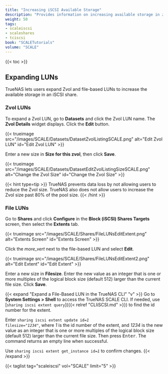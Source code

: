 ```yaml
---
title: "Increasing iSCSI Available Storage"
description: "Provides information on increasing available storage in zvols and file LUNs for iSCSI block shares."
weight: 50
tags:
- scaleiscsi
- scaleshares
- tciscsi
book: "SCALETutorials"
volume: "SCALE"
---
```


{{< toc >}}

## Expanding LUNs

TrueNAS lets users expand Zvol and file-based LUNs to increase the available storage in an iSCSI share.

### Zvol LUNs
To expand a Zvol LUN, go to **Datasets** and click the Zvol LUN name. The **Zvol Details** widget displays. Click the **Edit** button.

{{< trueimage src="/images/SCALE/Datasets/DatasetZvolListingSCALE.png" alt="Edit Zvol LUN" id="Edit Zvol LUN" >}}

Enter a new size in **Size for this zvol**, then click **Save**.

{{< trueimage src="/images/SCALE/Datasets/DatasetEditZvolListingSizeSCALE.png" alt="Change the Zvol Size" id="Change the Zvol Size" >}}

{{< hint type=tip >}}
TrueNAS prevents data loss by not allowing users to reduce the Zvol size.
TrueNAS also does not allow users to increase the Zvol size past 80% of the pool size.
{{< /hint >}}

### File LUNs
Go to **Shares** and click **Configure** in the **Block (iSCSI) Shares Targets** screen, then select the **Extents** tab.

{{< trueimage src="/images/SCALE/Shares/FileLUNsEditExtent.png" alt="Extents Screen" id="Extents Screen" >}}

Click the <i class="material-icons" aria-hidden="true" title="Options">more_vert</i> next to the file-based LUN and select **Edit**.

{{< trueimage src="/images/SCALE/Shares/FileLUNsEditExtent2.png" alt="Edit Extent" id="Edit Extent" >}}

Enter a new size in **Filesize**.
Enter the new value as an integer that is one or more multiples of the logical block size (default 512) larger than the current file size.
Click **Save**.

{{< expand "Expand a File-Based LUN in the TrueNAS CLI" "v" >}}
Go to **System Settings > Shell** to access the TrueNAS SCALE CLI.
If needed, use [`sharing iscsi extent query`]({{< relref "CLIiSCSI.md" >}}) to find the id number for the extent.

Enter <code>sharing iscsi extent update id=<em>1</em> filesize="<em>1234</em>"</code>, where *1* is the id number of the extent, and *1234* is the new value as an integer that is one or more multiples of the logical block size (default 512) larger than the current file size. Then press <kbd>Enter</kbd>.
The command returns an empty line when successful.

Use <code>sharing iscsi extent get_instance id=<em>1</em></code> to confirm changes.
{{< /expand >}}

{{< taglist tag="scaleiscsi" vol="SCALE" limit="5" >}}
